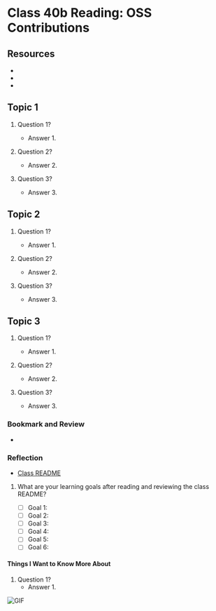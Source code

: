 # Class 40b Reading: OSS Contributions

## Resources

- []()
- []()
- []()

## Topic 1

1. Question 1?
    - Answer 1.

2. Question 2?
    - Answer 2.

3. Question 3?
    - Answer 3.

## Topic 2

1. Question 1?
    - Answer 1.

2. Question 2?
    - Answer 2.

3. Question 3?
    - Answer 3.

## Topic 3

1. Question 1?
    - Answer 1.

2. Question 2?
    - Answer 2.

3. Question 3?
    - Answer 3.

### Bookmark and Review

- []()

### Reflection

- [Class README](https://codefellows.github.io/code-401-javascript-guide/curriculum/class-00/)

1. What are your learning goals after reading and reviewing the class README?

    - [ ] Goal 1:
    - [ ] Goal 2:
    - [ ] Goal 3:
    - [ ] Goal 4:
    - [ ] Goal 5:
    - [ ] Goal 6:

#### Things I Want to Know More About

1. Question 1?
    - Answer 1.

![GIF](https://media.giphy.com/media/v1.Y2lkPTc5MGI3NjExN2ZiMHM0YzloMzhoNncwdXRxbTh3aWMzNzUyODhoeXd5aDBlcjV0MiZlcD12MV9pbnRlcm5hbF9naWZfYnlfaWQmY3Q9Zw/nqU5J6MsY13OQd8x0L/giphy.gif)
